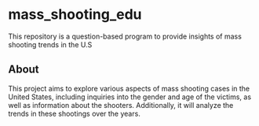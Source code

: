 # mass_shooting_edu
This repository is a question-based program to provide insights of mass shooting trends in the U.S
## About
This project aims to explore various aspects of mass shooting cases in the United States, including inquiries into the gender and age of the victims, as well as information about the shooters. Additionally, it will analyze the trends in these shootings over the years.
